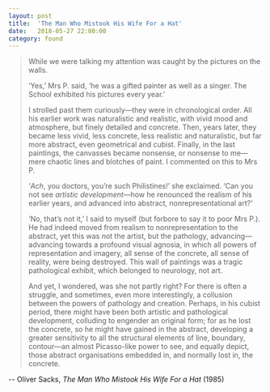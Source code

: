 ```yaml
---
layout: post
title:  'The Man Who Mistook His Wife For a Hat'
date:   2018-05-27 22:00:00
category: found
---
```


>While we were talking my attention was caught by the pictures on the walls.
>
>‘Yes,’ Mrs P. said, ‘he was a gifted painter as well as a singer. The School exhibited his pictures every year.’
>
>I strolled past them curiously—they were in chronological order. All his earlier work was naturalistic and realistic, with vivid mood and atmosphere, but finely detailed and concrete. Then, years later, they became less vivid, less concrete, less realistic and naturalistic, but far more abstract, even geometrical and cubist. Finally, in the last paintings, the canvasses became nonsense, or nonsense to me—mere chaotic lines and blotches of paint. I commented on this to Mrs P.
>
>‘*Ach*, you doctors, you’re such Philistines!’ she exclaimed. ‘Can you not see *artistic development*—how he renounced the realism of his earlier years, and advanced into abstract, nonrepresentational art?’
>
>‘No, that’s not it,’ I said to myself (but forbore to say it to poor Mrs P.). He had indeed moved from realism to nonrepresentation to the abstract, yet this was not the artist, but the pathology, advancing—advancing towards a profound visual agnosia, in which all powers of representation and imagery, all sense of the concrete, all sense of reality, were being destroyed. This wall of paintings was a tragic pathological exhibit, which belonged to neurology, not art.
>
>And yet, I wondered, was she not partly right? For there is often a struggle, and sometimes, even more interestingly, a collusion between the powers of pathology and creation. Perhaps, in his cubist period, there might have been both artistic and pathological development, colluding to engender an original form; for as he lost the concrete, so he might have gained in the abstract, developing a greater sensitivity to all the structural elements of line, boundary, contour—an almost Picasso-like power to see, and equally depict, those abstract organisations embedded in, and normally lost in, the concrete. 

-- Oliver Sacks, *The Man Who Mistook His Wife For a Hat* (1985)